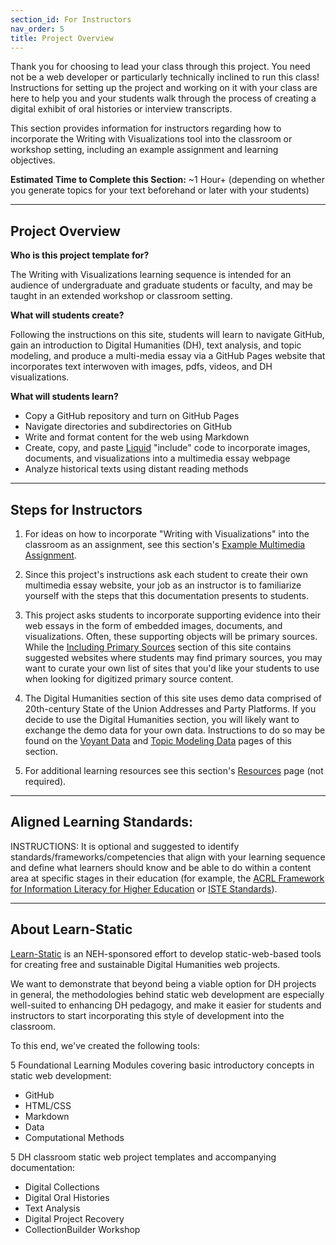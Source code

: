 ```yaml
---
section_id: For Instructors
nav_order: 5
title: Project Overview
---
```


Thank you for choosing to lead your class through this project. 
You need not be a web developer or particularly technically inclined to run this class! 
Instructions for setting up the project and working on it with your class are here to help you and your students walk through the process of creating a digital exhibit of oral histories or interview transcripts.

This section provides information for instructors regarding how to incorporate the Writing with Visualizations tool into the classroom or workshop setting, including an example assignment and learning objectives.

**Estimated Time to Complete this Section:** ~1 Hour+ (depending on whether you generate topics for your text beforehand or later with your students)

---

## Project Overview

**Who is this project template for?**

The Writing with Visualizations learning sequence is intended for an audience of undergraduate and graduate students or faculty, and may be taught in an extended workshop or classroom setting.

**What will students create?**

Following the instructions on this site, students will learn to navigate GitHub, gain an introduction to Digital Humanities (DH), text analysis, and topic modeling, and produce a multi-media essay via a GitHub Pages website that incorporates text interwoven with images, pdfs, videos, and DH visualizations.

**What will students learn?**

- Copy a GitHub repository and turn on GitHub Pages
- Navigate directories and subdirectories on GitHub
- Write and format content for the web using Markdown
- Create, copy, and paste [Liquid](http://shopify.github.io/liquid/) "include" code to incorporate images, documents, and visualizations into a multimedia essay webpage
- Analyze historical texts using distant reading methods

---

## Steps for Instructors

1. For ideas on how to incorporate "Writing with Visualizations" into the classroom as an assignment, see this section's [Example Multimedia Assignment](/content/instructors/assignment.html).

2. Since this project's instructions ask each student to create their own multimedia essay website, your job as an instructor is to familiarize yourself with the steps that this documentation presents to students.

3. This project asks students to incorporate supporting evidence into their web essays in the form of embedded images, documents, and visualizations. Often, these supporting objects will be primary sources. While the [Including Primary Sources](/content/essay/includes.html) section of this site contains suggested websites where students may find primary sources, you may want to curate your own list of sites that you'd like your students to use when looking for digitized primary source content.

4. The Digital Humanities section of this site uses demo data comprised of 20th-century State of the Union Addresses and Party Platforms. If you decide to use the Digital Humanities section, you will likely want to exchange the demo data for your own data. Instructions to do so may be found on the [Voyant Data](/content/instructors/voyant-data.html) and [Topic Modeling Data](/content/instructors/topic-data.html) pages of this section.

5. For additional learning resources see this section's [Resources](/content/instructors/resources.html) page (not required).

---

## Aligned Learning Standards:

INSTRUCTIONS: It is optional and suggested to identify standards/frameworks/competencies that align with your learning sequence and define what learners should know and be able to do within a content area at specific stages in their education (for example, the [ACRL Framework for Information Literacy for Higher Education](https://www.ala.org/acrl/standards/ilframework) or [ISTE Standards](https://www.iste.org/standards/iste-standards-for-students)). 

---

## About Learn-Static

[Learn-Static](https://github.com/learn-static) is an NEH-sponsored effort to develop static-web-based tools for creating free and sustainable Digital Humanities web projects. 

We want to demonstrate that beyond being a viable option for DH projects in general, the methodologies behind static web development are especially well-suited to enhancing DH pedagogy, and make it easier for students and instructors to start incorporating this style of development into the classroom.

To this end, we've created the following tools:

5 Foundational Learning Modules covering basic introductory concepts in static web development:

- GitHub
- HTML/CSS
- Markdown
- Data
- Computational Methods

5 DH classroom static web project templates and accompanying documentation:

- Digital Collections
- Digital Oral Histories
- Text Analysis
- Digital Project Recovery
- CollectionBuilder Workshop

